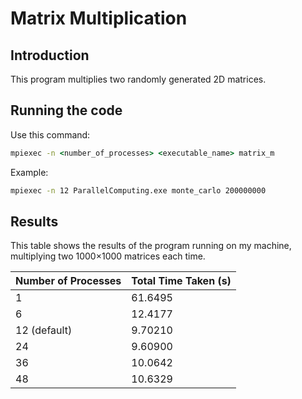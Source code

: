 ﻿# Matrix Multiplication
## Introduction
This program multiplies two randomly generated 2D matrices.

## Running the code
Use this command:
```cmd
mpiexec -n <number_of_processes> <executable_name> matrix_m
```

Example:
```cmd
mpiexec -n 12 ParallelComputing.exe monte_carlo 200000000
```

## Results
This table shows the results of the program running on my machine, multiplying two 1000×1000 matrices each time.

| Number of Processes | Total Time Taken (s) |
|---------------------|----------------------|
| 1                   | 61.6495              |
| 6                   | 12.4177              |
| 12 (default)        | 9.70210              |
| 24                  | 9.60900              |
| 36                  | 10.0642              |
| 48                  | 10.6329              |
